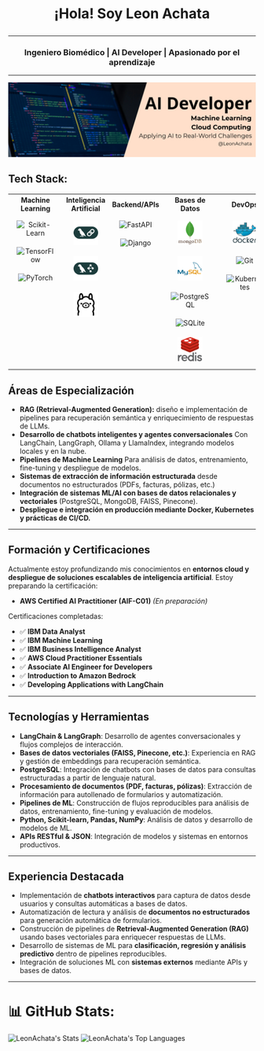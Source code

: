 # <p align="center">¡Hola! Soy Leon Achata </p>
---
### <p align="center"> Ingeniero Biomédico | AI Developer | Apasionado por el aprendizaje </p>

---
![Banner](banner/Banner%20Leon.png)

## Tech Stack:
<div align="center">
  <table align="center" width="100%" border="0">
    <tr>
      <th width="16.66%">Machine Learning</th>
      <th width="16.66%">Inteligencia Artificial</th>
      <th width="16.66%">Backend/APIs</th>
      <th width="16.66%">Bases de Datos</th>
      <th width="16.66%">DevOps</th>
      <th width="16.66%">Cloud</th>
    </tr>
    <tr>
      <td valign="top" align="center">
        <img style="margin: 10px" src="https://upload.wikimedia.org/wikipedia/commons/0/05/Scikit_learn_logo_small.svg" alt="Scikit-Learn" height="50" />
        <img style="margin: 10px" src="https://www.vectorlogo.zone/logos/tensorflow/tensorflow-icon.svg" alt="TensorFlow" height="50" />
        <img style="margin: 10px" src="https://www.vectorlogo.zone/logos/pytorch/pytorch-icon.svg" alt="PyTorch" height="50" />
      </td>
      <td valign="top" align="center">
        <img style="margin: 10px" src="https://raw.githubusercontent.com/lobehub/lobe-icons/refs/heads/master/packages/static-png/light/langchain-color.png" alt="LangChain" height="50" />
        <img style="margin: 10px" src="https://raw.githubusercontent.com/lobehub/lobe-icons/refs/heads/master/packages/static-png/light/langgraph-color.png" alt="LangGraph" height="50" />
        <img style="margin: 10px" src="https://raw.githubusercontent.com/lobehub/lobe-icons/refs/heads/master/packages/static-png/light/ollama.png" alt="Ollama" height="50" />
      </td>
      <td valign="top" align="center">
        <img style="margin: 10px" src="https://cdn.worldvectorlogo.com/logos/fastapi.svg" alt="FastAPI" height="50" />
        <img style="margin: 10px" src="https://cdn.worldvectorlogo.com/logos/django.svg" alt="Django" height="50" />
      </td>
      <td valign="top" align="center">
        <img style="margin: 10px" src="https://raw.githubusercontent.com/devicons/devicon/master/icons/mongodb/mongodb-original-wordmark.svg" alt="MongoDB" height="50" />
        <img style="margin: 10px" src="https://raw.githubusercontent.com/devicons/devicon/master/icons/mysql/mysql-original-wordmark.svg" alt="MySQL" height="50" />
        <img style="margin: 10px" src="https://www.vectorlogo.zone/logos/postgresql/postgresql-icon.svg" alt="PostgreSQL" height="50" />
        <img style="margin: 10px" src="https://www.vectorlogo.zone/logos/sqlite/sqlite-icon.svg" alt="SQLite" height="50" />
        <img style="margin: 10px" src="https://raw.githubusercontent.com/devicons/devicon/master/icons/redis/redis-original-wordmark.svg" alt="Redis" height="50" />
      </td>
      <td valign="top" align="center">
        <img style="margin: 10px" src="https://raw.githubusercontent.com/devicons/devicon/master/icons/docker/docker-original-wordmark.svg" alt="Docker" height="50" />
        <img style="margin: 10px" src="https://www.vectorlogo.zone/logos/git-scm/git-scm-icon.svg" alt="Git" height="50" />
        <img style="margin: 10px" src="https://www.vectorlogo.zone/logos/kubernetes/kubernetes-icon.svg" alt="Kubernetes" height="50" />
      </td>
      <td valign="top" align="center">
        <img style="margin: 10px" src="https://raw.githubusercontent.com/devicons/devicon/master/icons/amazonwebservices/amazonwebservices-original-wordmark.svg" alt="AWS" height="50" />
        <img style="margin: 10px" src="https://www.vectorlogo.zone/logos/microsoft_azure/microsoft_azure-icon.svg" alt="Azure" height="50" />
      </td>
    </tr>
  </table>
</div>

## Áreas de Especialización

- **RAG (Retrieval-Augmented Generation):** diseño e implementación de pipelines para recuperación semántica y enriquecimiento de respuestas de LLMs.
- **Desarrollo de chatbots inteligentes y agentes conversacionales** Con LangChain, LangGraph, Ollama y LlamaIndex, integrando modelos locales y en la nube.
- **Pipelines de Machine Learning** Para análisis de datos, entrenamiento, fine-tuning y despliegue de modelos.
- **Sistemas de extracción de información estructurada** desde documentos no estructurados (PDFs, facturas, pólizas, etc.)
- **Integración de sistemas ML/AI con bases de datos relacionales y vectoriales** (PostgreSQL, MongoDB, FAISS, Pinecone).
- **Despliegue e integración en producción mediante Docker, Kubernetes y prácticas de CI/CD.**
---

## Formación y Certificaciones

Actualmente estoy profundizando mis conocimientos en **entornos cloud y despliegue de soluciones escalables de inteligencia artificial**. Estoy preparando la certificación:

- **AWS Certified AI Practitioner (AIF-C01)** *(En preparación)*

Certificaciones completadas:

- ✅ **IBM Data Analyst**
- ✅ **IBM Machine Learning**
- ✅ **IBM Business Intelligence Analyst**
- ✅ **AWS Cloud Practitioner Essentials**
- ✅ **Associate AI Engineer for Developers**
- ✅ **Introduction to Amazon Bedrock**
- ✅ **Developing Applications with LangChain**
---

## Tecnologías y Herramientas

- **LangChain & LangGraph**: Desarrollo de agentes conversacionales y flujos complejos de interacción.
- **Bases de datos vectoriales (FAISS, Pinecone, etc.)**: Experiencia en RAG y gestión de embeddings para recuperación semántica.
- **PostgreSQL**: Integración de chatbots con bases de datos para consultas estructuradas a partir de lenguaje natural.
- **Procesamiento de documentos (PDF, facturas, pólizas)**: Extracción de información para autollenado de formularios y automatización.
- **Pipelines de ML**: Construcción de flujos reproducibles para análisis de datos, entrenamiento, fine-tuning y evaluación de modelos.
- **Python, Scikit-learn, Pandas, NumPy**: Análisis de datos y desarrollo de modelos de ML.
- **APIs RESTful & JSON**: Integración de modelos y sistemas en entornos productivos.

---

## Experiencia Destacada

- Implementación de **chatbots interactivos** para captura de datos desde usuarios y consultas automáticas a bases de datos.
- Automatización de lectura y análisis de **documentos no estructurados** para generación automática de formularios.
- Construcción de pipelines de **Retrieval-Augmented Generation (RAG)** usando bases vectoriales para enriquecer respuestas de LLMs.
- Desarrollo de sistemas de ML para **clasificación, regresión y análisis predictivo** dentro de pipelines reproducibles.
- Integración de soluciones ML con **sistemas externos** mediante APIs y bases de datos.

---

# 📊 GitHub Stats:
![LeonAchata's Stats](https://github-readme-stats.vercel.app/api?username=LeonAchata&theme=react&show_icons=true&hide_border=true&count_private=true)
![LeonAchata's Top Languages](https://github-readme-stats.vercel.app/api/top-langs/?username=LeonAchata&theme=react&show_icons=true&hide_border=true&layout=compact)
